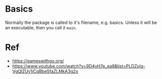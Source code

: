 # Basics
Normally the package is called to it's filename, e.g. basics. Unless it will be an executable, then you call it `main`.


# Ref
- https://gameswithgo.org/
- https://www.youtube.com/watch?v=9D4yH7e_ea8&list=PLDZujg-VgQlZUy1iCqBbe5faZLMkA3g2x
